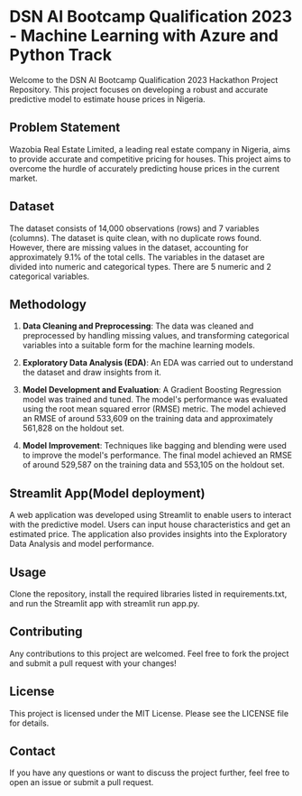 # DSN AI Bootcamp Qualification 2023 - Machine Learning with Azure and Python Track

Welcome to the DSN AI Bootcamp Qualification 2023 Hackathon Project Repository. This project focuses on developing a robust and accurate predictive model to estimate house prices in Nigeria.

## Problem Statement

Wazobia Real Estate Limited, a leading real estate company in Nigeria, aims to provide accurate and competitive pricing for houses. This project aims to overcome the hurdle of accurately predicting house prices in the current market.

## Dataset

The dataset consists of 14,000 observations (rows) and 7 variables (columns). The dataset is quite clean, with no duplicate rows found. However, there are missing values in the dataset, accounting for approximately 9.1% of the total cells. The variables in the dataset are divided into numeric and categorical types. There are 5 numeric and 2 categorical variables.

## Methodology

1. **Data Cleaning and Preprocessing**: The data was cleaned and preprocessed by handling missing values, and transforming categorical variables into a suitable form for the machine learning models.

2. **Exploratory Data Analysis (EDA)**: An EDA was carried out to understand the dataset and draw insights from it.

3. **Model Development and Evaluation**: A Gradient Boosting Regression model was trained and tuned. The model's performance was evaluated using the root mean squared error (RMSE) metric. The model achieved an RMSE of around 533,609 on the training data and approximately 561,828 on the holdout set.

4. **Model Improvement**: Techniques like bagging and blending were used to improve the model's performance. The final model achieved an RMSE of around 529,587 on the training data and 553,105 on the holdout set.

## Streamlit App(Model deployment)

A web application was developed using Streamlit to enable users to interact with the predictive model. Users can input house characteristics and get an estimated price. The application also provides insights into the Exploratory Data Analysis and model performance.

## Usage
Clone the repository, install the required libraries listed in requirements.txt, and run the Streamlit app with streamlit run app.py.

## Contributing
Any contributions to this project are welcomed. Feel free to fork the project and submit a pull request with your changes!

## License
This project is licensed under the MIT License. Please see the LICENSE file for details.

## Contact
If you have any questions or want to discuss the project further, feel free to open an issue or submit a pull request.